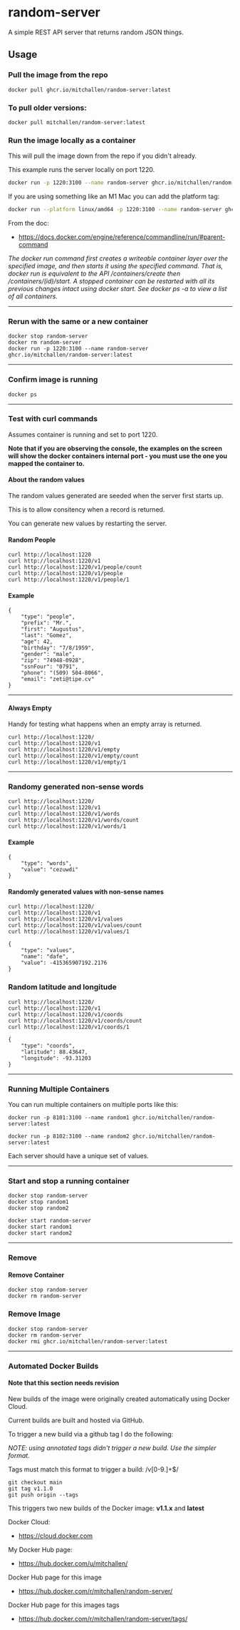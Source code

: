 # random-server

A simple REST API server that returns random JSON things.

## Usage

### Pull the image from the repo

    docker pull ghcr.io/mitchallen/random-server:latest

### To pull older versions:

    docker pull mitchallen/random-server:latest

### Run the image locally as a container

This will pull the image down from the repo if you didn't already.

This example runs the server locally on port 1220.

```sh
docker run -p 1220:3100 --name random-server ghcr.io/mitchallen/random-server:latest
```

If you are using something like an M1 Mac you can add the platform tag:

```sh
docker run --platform linux/amd64 -p 1220:3100 --name random-server ghcr.io/mitchallen/random-server:latest
```

From the doc:

* https://docs.docker.com/engine/reference/commandline/run/#parent-command

*The docker run command first creates a writeable container layer over the specified image, and then starts it using the specified command. That is, docker run is equivalent to the API /containers/create then /containers/(id)/start. A stopped container can be restarted with all its previous changes intact using docker start. See docker ps -a to view a list of all containers.*

* * *

### Rerun with the same or a new container

```
docker stop random-server
docker rm random-server
docker run -p 1220:3100 --name random-server ghcr.io/mitchallen/random-server:latest
```

* * *

### Confirm image is running

    docker ps
    
* * *

### Test with curl commands

Assumes container is running and set to port 1220.

__Note that if you are observing the console, the examples on the screen will show the docker containers internal port - you must use the one you mapped the container to.__

#### About the random values

The random values generated are seeded when the server first starts up.

This is to allow consitency when a record is returned.

You can generate new values by restarting the server.

#### Random People

```
curl http://localhost:1220
curl http://localhost:1220/v1 
curl http://localhost:1220/v1/people/count
curl http://localhost:1220/v1/people
curl http://localhost:1220/v1/people/1
```

#### Example

```
{
	"type": "people",
	"prefix": "Mr.",
	"first": "Augustus",
	"last": "Gomez",
	"age": 42,
	"birthday": "7/8/1959",
	"gender": "male",
	"zip": "74948-0928",
	"ssnFour": "0791",
	"phone": "(509) 504-8066",
	"email": "zeti@tipe.cv"
}
```
* * * 

#### Always Empty

Handy for testing what happens when an empty array is returned.

```
curl http://localhost:1220/
curl http://localhost:1220/v1
curl http://localhost:1220/v1/empty
curl http://localhost:1220/v1/empty/count
curl http://localhost:1220/v1/empty/1
```

* * *

### Randomy generated non-sense words

```
curl http://localhost:1220/
curl http://localhost:1220/v1
curl http://localhost:1220/v1/words
curl http://localhost:1220/v1/words/count
curl http://localhost:1220/v1/words/1
```

#### Example

```
{
	"type": "words",
	"value": "cezuwdi"
}
```

#### Randomly generated values with non-sense names

```
curl http://localhost:1220/
curl http://localhost:1220/v1
curl http://localhost:1220/v1/values
curl http://localhost:1220/v1/values/count
curl http://localhost:1220/v1/values/1
```

```
{
	"type": "values",
	"name": "dafe",
	"value": -415365907192.2176
}
```

### Random latitude and longitude

```
curl http://localhost:1220/
curl http://localhost:1220/v1
curl http://localhost:1220/v1/coords
curl http://localhost:1220/v1/coords/count
curl http://localhost:1220/v1/coords/1
```

```
{
	"type": "coords",
	"latitude": 88.43647,
	"longitude": -93.31203
}
```

* * *

### Running Multiple Containers

You can run multiple containers on multiple ports like this:

```
docker run -p 8101:3100 --name random1 ghcr.io/mitchallen/random-server:latest

docker run -p 8102:3100 --name random2 ghcr.io/mitchallen/random-server:latest
``` 

Each server should have a unique set of values.

* * *

### Start and stop a running container

    docker stop random-server
    docker stop random1
    docker stop random2

    docker start random-server
    docker start random1
    docker start random2
    
* * *

### Remove

#### Remove Container

    docker stop random-server
    docker rm random-server

### Remove Image

    docker stop random-server
    docker rm random-server
    docker rmi ghcr.io/mitchallen/random-server:latest

* * *

### Automated Docker Builds

#### Note that this section needs revision

New builds of the image were originally created automatically using Docker Cloud.

Current builds are built and hosted via GitHub. 

To trigger a new build via a github tag I do the following:

*NOTE: using annotated tags didn't trigger a new build. Use the simpler format.*

Tags must match this format to trigger a build: /v[0-9.]+$/ 

    git checkout main
    git tag v1.1.0
    git push origin --tags

This triggers two new builds of the Docker image: __v1.1.x__ and __latest__

Docker Cloud:

* https://cloud.docker.com

My Docker Hub page:

* https://hub.docker.com/u/mitchallen/

Docker Hub page for this image

* https://hub.docker.com/r/mitchallen/random-server/

Docker Hub page for this images tags

* https://hub.docker.com/r/mitchallen/random-server/tags/

